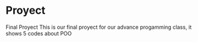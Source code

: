 # Proyect
Final Proyect
This is our final proyect for our advance progamming class, it shows 5 codes about POO
